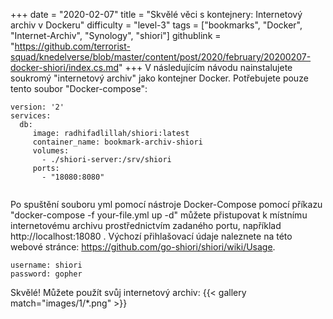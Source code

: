 +++
date = "2020-02-07"
title = "Skvělé věci s kontejnery: Internetový archiv v Dockeru"
difficulty = "level-3"
tags = ["bookmarks", "Docker", "Internet-Archiv", "Synology", "shiori"]
githublink = "https://github.com/terrorist-squad/knedelverse/blob/master/content/post/2020/february/20200207-docker-shiori/index.cs.md"
+++
V následujícím návodu nainstalujete soukromý "internetový archiv" jako kontejner Docker. Potřebujete pouze tento soubor "Docker-compose":
```
version: '2'
services:
  db:
     image: radhifadlillah/shiori:latest
     container_name: bookmark-archiv-shiori
     volumes:
       - ./shiori-server:/srv/shiori
     ports:
       - "18080:8080"


```
Po spuštění souboru yml pomocí nástroje Docker-Compose pomocí příkazu "docker-compose -f your-file.yml up -d" můžete přistupovat k místnímu internetovému archivu prostřednictvím zadaného portu, například http://localhost:18080 . Výchozí přihlašovací údaje naleznete na této webové stránce: https://github.com/go-shiori/shiori/wiki/Usage.
```
username: shiori
password: gopher

```
Skvělé! Můžete použít svůj internetový archiv:
{{< gallery match="images/1/*.png" >}}
